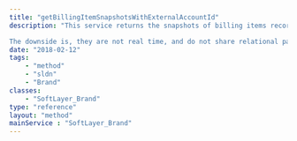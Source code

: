 ```yaml
---
title: "getBillingItemSnapshotsWithExternalAccountId"
description: "This service returns the snapshots of billing items recorded periodically given an account ID owned by the brand those billing items belong to. Retrieving billing item snapshots is more performant than retrieving billing items directly and performs less relational joins improving retrieval efficiency. 

The downside is, they are not real time, and do not share relational parity with the original billing item. "
date: "2018-02-12"
tags:
    - "method"
    - "sldn"
    - "Brand"
classes:
    - "SoftLayer_Brand"
type: "reference"
layout: "method"
mainService : "SoftLayer_Brand"
---
```

